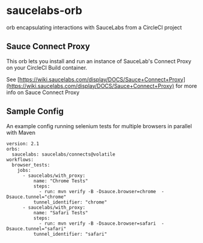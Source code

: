 # saucelabs-orb
orb encapsulating interactions with SauceLabs from a CircleCI project


## Sauce Connect Proxy
This orb lets you install and run an instance of SauceLab's Connect Proxy on your CircleCI Build container.

See [https://wiki.saucelabs.com/display/DOCS/Sauce+Connect+Proxy](https://wiki.saucelabs.com/display/DOCS/Sauce+Connect+Proxy) for more info on Sauce Connect Proxy


## Sample Config
An example config running selenium tests for multiple browsers in parallel with Maven

```
version: 2.1
orbs:
  saucelabs: saucelabs/connects@volatile
workflows:
  browser_tests:
    jobs:
      - saucelabs/with_proxy:
          name: "Chrome Tests"
          steps:
            - run: mvn verify -B -Dsauce.browser=chrome  -Dsauce.tunnel="chrome"
          tunnel_identifier: "chrome"
      - saucelabs/with_proxy:
          name: "Safari Tests"
          steps:
            - run: mvn verify -B -Dsauce.browser=safari  -Dsauce.tunnel="safari"
          tunnel_identifier: "safari"
          
```